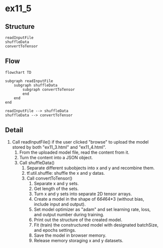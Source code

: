 # ex11_5

## Structure

```
readInputFile
shuffleData
convertToTensor
```

## Flow

```mermaid
flowchart TD

subgraph readInputFile
    subgraph shuffleData
        subgraph convertToTensor
        end
    end
end

readInputFile --> shuffleData
shuffleData --> convertToTensor
```

## Detail

1. Call readInputFile() if the user clicked "browse" to upload the model stored by both "ex11_3.html" and "ex11_4.html".
    1. From the uploaded model file, read the content from it.
    2. Turn the content into a JSON object.
    3. Call shuffleData()
        1. Separate different subobjects into x and y and recombine them.
        2. tf.util.shuffle: shuffle the x and y datas.
        3. Call convertToTensor()
            1. Separate x and y sets.
            2. Get length of the sets.
            3. Turn x and y sets into separate 2D tensor arrays.
            4. Create a model in the shape of 6*64*64*3 (without bias, include input and output).
            5. Set model optimizer as "adam" and set learning rate, loss, and output number during training.
            6. Print out the structure of the created model.
            7. Fit (train) the constructured model with designated batchSize, and epochs settings.
            8. Save the model in browser memory.
            9. Release memory storaging x and y datasets.
